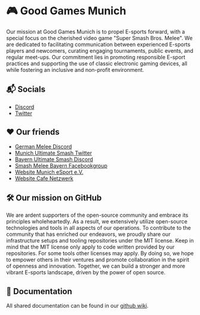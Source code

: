 # 🎮 Good Games Munich

Our mission at Good Games Munich is to propel E-sports forward, with a special focus on the cherished video game "Super Smash Bros. Melee". We are dedicated to facilitating communication between experienced E-sports players and newcomers, curating engaging tournaments, public events, and regular meet-ups. Our commitment lies in promoting responsible E-sport practices and supporting the use of classic electronic gaming devices, all while fostering an inclusive and non-profit environment.

## 📬 Socials

- [Discord](https://discord.gg/KJdwyJR)
- [Twitter](https://twitter.com/MunichMelee)

## ❤️ Our friends

- [German Melee Discord](https://discord.gg/VU2jRsa)
- [Munich Ultimate Smash Twitter](https://twitter.com/munichsmash)
- [Bayern Ultimate Smash Discord](https://discordapp.com/invite/Azp7q8r)
- [Smash Melee Bayern Facebookgroup]( https://www.facebook.com/groups/smash.bayern/)
- [Website Munich eSport e.V.](https://munich-esports.de/)
- [Website Cafe Netzwerk](https://www.cafe-netzwerk.de/)

## 🛠️ Our mission on GitHub

We are ardent supporters of the open-source community and embrace its principles wholeheartedly. As a result, we extensively utilize open-source technologies and tools in all aspects of our operations. To contribute to the community that has enriched our endeavors, we proudly share our infrastructure setups and tooling repositories under the MIT license. Keep in mind that the MIT license only apply to code written provided by our repositories. For some tools other licenses may apply. By doing so, we hope to empower others in their ventures and promote collaboration in the spirit of openness and innovation. Together, we can build a stronger and more vibrant E-sports landscape, driven by the power of open source.

## 📙 Documentation

All shared documentation can be found in our [github wiki](https://github.com/Good-Games-Munich/.github/wiki).